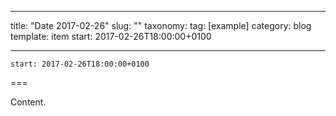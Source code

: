 
---
title: "Date 2017-02-26"
slug: ""
taxonomy:
tag: [example]
category: blog
template: item
start: 2017-02-26T18:00:00+0100

---

``start: 2017-02-26T18:00:00+0100``

===

Content.
